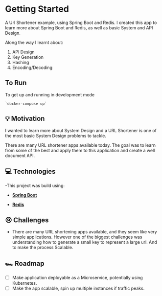 # Getting Started
A Url Shortener example, using Spring Boot and Redis.
I created this app to learn more about Spring Boot and Redis, as
well as basic System and API Design.

Along the way I learnt about:
1. API Design
2. Key Generation
3. Hashing
4. Encoding/Decoding

## To Run
To get up and running in development mode

    `docker-compose up`


## 💡 Motivation

I wanted to learn more about System Design and a URL Shortener is one of the most basic System Design problems
to tackle.

There are many URL shortener apps available today. The goal was to learn from some of the best and apply them to this application and create a well document API.

## 💻 Technologies

-This project was build using:
- **[Spring Boot](https://spring.io/projects/spring-boot/)**

- **[Redis](https://redis.io)**


## 😢 Challenges

- There are many URL shortening apps available, and they seem like very simple applications.  However  one of the biggest challenges was understanding how to generate a small key to represent a large url.  And to make the process Scalable.  

## 🏎 Roadmap

- [ ] Make application deployable as a Microservice, potentially using Kubernetes.
- [ ] Make the app scalable, spin up multiple instances if traffic peaks.